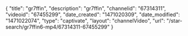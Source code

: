{
    "title": "gr7ffin",
    "description": "gr7ffin",
    "channelid": "67314311",
    "videoid": "67455299",
    "date_created": "1471020309",
    "date_modified": "1471022074",
    "type": "captivate",
    "layout": "channelVideo",
    "url": "\/star-search\/gr7ffin6-mp4\/67314311-67455299"
}